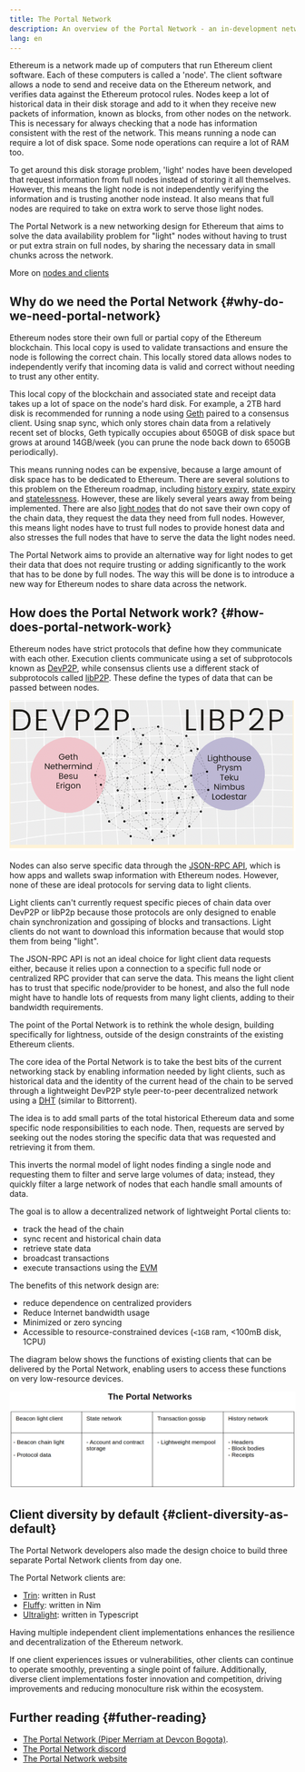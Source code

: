 ```yaml
---
title: The Portal Network
description: An overview of the Portal Network - an in-development network designed to support low-resource clients.
lang: en
---
```


Ethereum is a network made up of computers that run Ethereum client software. Each of these computers is called a 'node'. The client software allows a node to send and receive data on the Ethereum network, and verifies data against the Ethereum protocol rules. Nodes keep a lot of historical data in their disk storage and add to it when they receive new packets of information, known as blocks, from other nodes on the network. This is necessary for always checking that a node has information consistent with the rest of the network. This means running a node can require a lot of disk space. Some node operations can require a lot of RAM too.

To get around this disk storage problem, 'light' nodes have been developed that request information from full nodes instead of storing it all themselves. However, this means the light node is not independently verifying the information and is trusting another node instead. It also means that full nodes are required to take on extra work to serve those light nodes.

The Portal Network is a new networking design for Ethereum that aims to solve the data availability problem for "light" nodes without having to trust or put extra strain on full nodes, by sharing the necessary data in small chunks across the network.

More on [nodes and clients](/developers/docs/nodes-and-clients/)

## Why do we need the Portal Network {#why-do-we-need-portal-network}

Ethereum nodes store their own full or partial copy of the Ethereum blockchain. This local copy is used to validate transactions and ensure the node is following the correct chain. This locally stored data allows nodes to independently verify that incoming data is valid and correct without needing to trust any other entity.

This local copy of the blockchain and associated state and receipt data takes up a lot of space on the node's hard disk. For example, a 2TB hard disk is recommended for running a node using [Geth](https://geth.ethereum.org) paired to a consensus client. Using snap sync, which only stores chain data from a relatively recent set of blocks, Geth typically occupies about 650GB of disk space but grows at around 14GB/week (you can prune the node back down to 650GB periodically).

This means running nodes can be expensive, because a large amount of disk space has to be dedicated to Ethereum. There are several solutions to this problem on the Ethereum roadmap, including [history expiry](/roadmap/statelessness/#history-expiry), [state expiry](/roadmap/statelessness/#state-expiry) and [statelessness](/roadmap/statelessness/). However, these are likely several years away from being implemented. There are also [light nodes](/developers/docs/nodes-and-clients/light-clients/) that do not save their own copy of the chain data, they request the data they need from full nodes. However, this means light nodes have to trust full nodes to provide honest data and also stresses the full nodes that have to serve the data the light nodes need.

The Portal Network aims to provide an alternative way for light nodes to get their data that does not require trusting or adding significantly to the work that has to be done by full nodes. The way this will be done is to introduce a new way for Ethereum nodes to share data across the network.

## How does the Portal Network work? {#how-does-portal-network-work}

Ethereum nodes have strict protocols that define how they communicate with each other. Execution clients communicate using a set of subprotocols known as [DevP2P](/developers/docs/networking-layer/#devp2p), while consensus clients use a different stack of subprotocols called [libP2P](/developers/docs/networking-layer/#libp2p). These define the types of data that can be passed between nodes.

![devP2P and libP2P](portal-network-devp2p-libp2p.png)

Nodes can also serve specific data through the [JSON-RPC API](/developers/docs/apis/json-rpc/), which is how apps and wallets swap information with Ethereum nodes. However, none of these are ideal protocols for serving data to light clients.

Light clients can't currently request specific pieces of chain data over DevP2P or libP2p because those protocols are only designed to enable chain synchronization and gossiping of blocks and transactions. Light clients do not want to download this information because that would stop them from being "light".

The JSON-RPC API is not an ideal choice for light client data requests either, because it relies upon a connection to a specific full node or centralized RPC provider that can serve the data. This means the light client has to trust that specific node/provider to be honest, and also the full node might have to handle lots of requests from many light clients, adding to their bandwidth requirements.

The point of the Portal Network is to rethink the whole design, building specifically for lightness, outside of the design constraints of the existing Ethereum clients.

The core idea of the Portal Network is to take the best bits of the current networking stack by enabling information needed by light clients, such as historical data and the identity of the current head of the chain to be served through a lightweight DevP2P style peer-to-peer decentralized network using a [DHT](https://en.wikipedia.org/wiki/Distributed_hash_table) (similar to Bittorrent).

The idea is to add small parts of the total historical Ethereum data and some specific node responsibilities to each node. Then, requests are served by seeking out the nodes storing the specific data that was requested and retrieving it from them.

This inverts the normal model of light nodes finding a single node and requesting them to filter and serve large volumes of data; instead, they quickly filter a large network of nodes that each handle small amounts of data.

The goal is to allow a decentralized network of lightweight Portal clients to:

- track the head of the chain
- sync recent and historical chain data
- retrieve state data
- broadcast transactions
- execute transactions using the [EVM](/developers/docs/evm/)

The benefits of this network design are:

- reduce dependence on centralized providers
- Reduce Internet bandwidth usage
- Minimized or zero syncing
- Accessible to resource-constrained devices (`<1GB` ram, <100mB disk, 1CPU)

The diagram below shows the functions of existing clients that can be delivered by the Portal Network, enabling users to access these functions on very low-resource devices.

![portal network table](portal-network-table2.png)

## Client diversity by default {#client-diversity-as-default}

The Portal Network developers also made the design choice to build three separate Portal Network clients from day one.

The Portal Network clients are:

- [Trin](https://github.com/ethereum/trin): written in Rust
- [Fluffy](https://nimbus.team/docs/fluffy.html): written in Nim
- [Ultralight](https://github.com/ethereumjs/ultralight): written in Typescript

Having multiple independent client implementations enhances the resilience and decentralization of the Ethereum network.

If one client experiences issues or vulnerabilities, other clients can continue to operate smoothly, preventing a single point of failure. Additionally, diverse client implementations foster innovation and competition, driving improvements and reducing monoculture risk within the ecosystem.

## Further reading {#futher-reading}

- [The Portal Network (Piper Merriam at Devcon Bogota)](https://www.youtube.com/watch?v=0stc9jnQLXA).
- [The Portal Network discord](https://discord.gg/CFFnmE7Hbs)
- [The Portal Network website](https://www.ethportal.net/)
